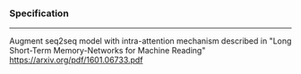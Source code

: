 ### Specification

---

Augment seq2seq model with intra-attention mechanism described in "Long Short-Term Memory-Networks for Machine Reading" https://arxiv.org/pdf/1601.06733.pdf